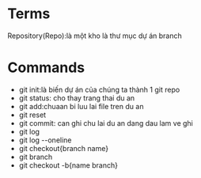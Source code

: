 # Terms
Repository(Repo):là một kho là thư mục dự án 
branch

# Commands

- git init:là biến dự án của chúng ta thành 1 git repo 
- git status: cho thay trang thai du an
- git add:chuaan bi luu lai file tren du an
- git reset
- git commit: can ghi chu lai du an dang dau lam ve ghi
- git log
- git log --oneline
- git checkout{branch name}
- git branch
- git checkout -b{name branch}